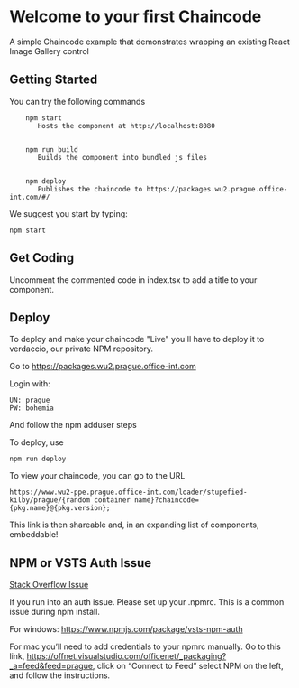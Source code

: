 # Welcome to your first Chaincode

A simple Chaincode example that demonstrates wrapping an existing React Image Gallery control

## Getting Started
You can try the following commands

````
    npm start
       Hosts the component at http://localhost:8080


    npm run build
       Builds the component into bundled js files


    npm deploy
       Publishes the chaincode to https://packages.wu2.prague.office-int.com/#/
````

We suggest you start by typing:
	
    npm start


## Get Coding

Uncomment the commented code in index.tsx to add a title to your component.


## Deploy

To deploy and make your chaincode "Live" you'll have to deploy it to verdaccio, our private NPM repository.

Go to https://packages.wu2.prague.office-int.com

Login with:

    UN: prague
    PW: bohemia

And follow the npm adduser steps

To deploy, use

    npm run deploy


To view your chaincode, you can go to the URL

    https://www.wu2-ppe.prague.office-int.com/loader/stupefied-kilby/prague/{random container name}?chaincode={pkg.name}@{pkg.version};

This link is then shareable and, in an expanding list of components, embeddable!

## NPM or VSTS Auth Issue

[Stack Overflow Issue](https://stackoverflow.microsoft.com/questions/137930/npm-install-fails-with-auth-issues/137931#137931)

If you run into an auth issue. Please set up your .npmrc. This is a common issue during npm install.

For windows: https://www.npmjs.com/package/vsts-npm-auth

For mac you’ll need to add credentials to your npmrc manually. Go to this link, https://offnet.visualstudio.com/officenet/_packaging?_a=feed&feed=prague, click on “Connect to Feed” select NPM on the left, and follow the instructions.


